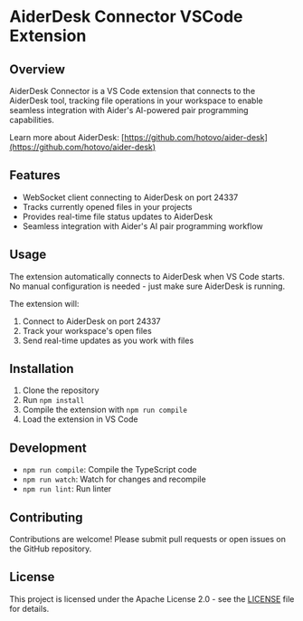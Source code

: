 # AiderDesk Connector VSCode Extension

## Overview

AiderDesk Connector is a VS Code extension that connects to the AiderDesk tool, tracking file operations in your workspace to enable seamless integration with Aider's AI-powered pair programming capabilities.

Learn more about AiderDesk: [https://github.com/hotovo/aider-desk](https://github.com/hotovo/aider-desk)

## Features

- WebSocket client connecting to AiderDesk on port 24337
- Tracks currently opened files in your projects
- Provides real-time file status updates to AiderDesk
- Seamless integration with Aider's AI pair programming workflow

## Usage

The extension automatically connects to AiderDesk when VS Code starts. No manual configuration is needed - just make sure AiderDesk is running.

The extension will:
1. Connect to AiderDesk on port 24337
2. Track your workspace's open files
3. Send real-time updates as you work with files

## Installation

1. Clone the repository
2. Run `npm install`
3. Compile the extension with `npm run compile`
4. Load the extension in VS Code

## Development

- `npm run compile`: Compile the TypeScript code
- `npm run watch`: Watch for changes and recompile
- `npm run lint`: Run linter

## Contributing

Contributions are welcome! Please submit pull requests or open issues on the GitHub repository.

## License

This project is licensed under the Apache License 2.0 - see the [LICENSE](LICENSE) file for details.
